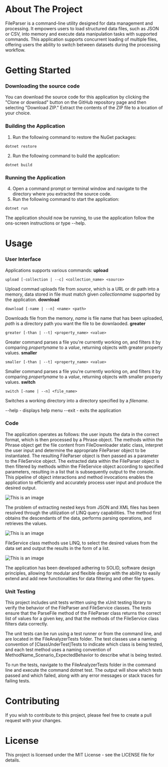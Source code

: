 # About The Project
FileParser is a command-line utility designed for data management and processing. It empowers users to  load structured data files, such as JSON or CSV, 
into memory and execute data manipulation tasks with supported commands. This application supports concurrent loading of multiple files, offering users 
the ability to switch between datasets during the processing workflow.
# Getting Started
### Downloading the source code
You can download the source code for this application by clicking the "Clone or download" button on the GitHub repository page and then selecting 
"Download ZIP." Extract the contents of the ZIP file to a location of your choice.
### Building the Application
1. Run the following command to restore the NuGet packages:
```
dotnet restore
```
2. Run the following command to build the application:
```
dotnet build
```
### Running the Application
4. Open a command prompt or terminal window and navigate to the directory where you extracted the source code.
5. Run the following command to start the application:
``` 
dotnet run
```
The application should now be running, to use the application follow the ons-screen instructions or type --help.
# Usage
### User Interface
Applications supports various commands: 
**upload**
```
upload [-collection | --c] <collection_name> <source>
```
Upload commad uploads file from _source_, which is a URL or dir path into a memory, 
data stored in file must match given _collectionname_ supported by the application.
**download**
```
download [-name | --n] <name> <path>
```
Downloads file from the memory, _name_ is file name that has been uploaded,
_path_ is a directory path you want the file to be downlaoded.
**greater**
```
greater [-than | --t] <property_name> <value>
```
Greater command parses a file you're currently working on,
and filters it by comparing _propertyname_ to a _value_,
returning objects with greater property values.
**smaller**
```
smaller [-than | --t] <property_name> <value>
```
Smaller command parses a file you're currently working on,
and filters it by comparing _propertyname_ to a _value_, 
returning objects with smaller property values.
**switch**
```
switch [-name | --n] <file_name> 
```
Switches a working directory into a directory
specified by a _filename_.

--help - displays help menu
--exit - exits the application



### Code
The application operates as follows: the user inputs the data in the correct format, which is then processed 
by a Phrase object. The methods within the Phrase object get the file content from FileDownloader static class, interpret the user input and determine the appropriate FileParser object to be instantiated. The resulting FileParser object is then passed as a parameter to the FileService 
object. The extracted data within the FileParser object is then filtered by methods within the FileService object according to specified parameters, 
resulting in a list that is subsequently output to the console. This pipeline of object interactions and method invocations enables the application 
to efficiently and accurately process user input and produce the desired output.

![This is an image](https://imagizer.imageshack.com/img923/9422/I6bNik.jpg)


The problem of extracting nested keys from JSON and XML files has been resolved through the utilization of LINQ query capabilities. 
The method first obtains the descendants of the data, performs parsing operations, and retrieves the values.

![This is an image](https://imagizer.imageshack.com/img924/1332/50KHqx.jpg)


FileService class methods use LINQ, to select the desired values from the data set and output the results in the form of a list.

![This is an image](https://imagizer.imageshack.com/img924/1696/lCHp0y.jpg)

The application has been developed adhering to SOLID, software design principles, allowing for modular and flexible design with the ability to easily 
extend and add new functionalities for data filtering and other file types.
### Unit Testing
This project includes unit tests written using the xUnit testing library to verify the behavior of the FileParser and FileService classes. The tests ensure that the ParseFile method of the FileParser class returns the correct list of values for a given key, and that the methods of the FileService class filters data correctly.

The unit tests can be run using a test runner or from the command line, and are located in the FileAnalyzerTests folder. The test classes use a naming convention of [ClassUnderTest]Tests to indicate which class is being tested, and each test method uses a naming convention of MethodName_Scenario_ExpectedBehavior to describe what is being tested.

To run the tests, navigate to the FileAnalyzerTests folder in the command line and execute the command dotnet test. The output will show which tests passed and which failed, along with any error messages or stack traces for failing tests.
# Contributing
If you wish to contribute to this project, please feel free to create a pull request with your changes.
# License
This project is licensed under the MIT License - see the LICENSE file for details.

